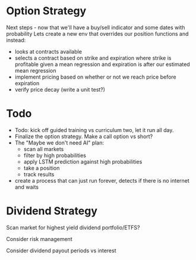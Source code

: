 
# Option Strategy

Next steps - now that we'll have a buy/sell indicator and some dates with probability
Lets create a new env that overrides our position functions and instead:
* looks at contracts available 
* selects a contract based on strike and expiration where strike is profitable given a mean regression and expiration is after our estimated mean regression
* implement pricing based on whether or not we reach price before expiration
* verify price decay (write a unit test?)
# Todo

* Todo: kick off guided training vs curriculum two, let it run all day.
* Finalize the option strategy. Make a call option vs short?
* The "Maybe we don't need AI" plan:
    * scan all markets
    * filter by high probabilities
    * apply LSTM prediction against high probabilities
    * take a position
    * track results
* create a process that can just run forever, detects if there is no internet and waits

# Dividend Strategy

Scan market for highest yield dividend portfolio/ETFS?

Consider risk management

Consider dividend payout periods vs interest